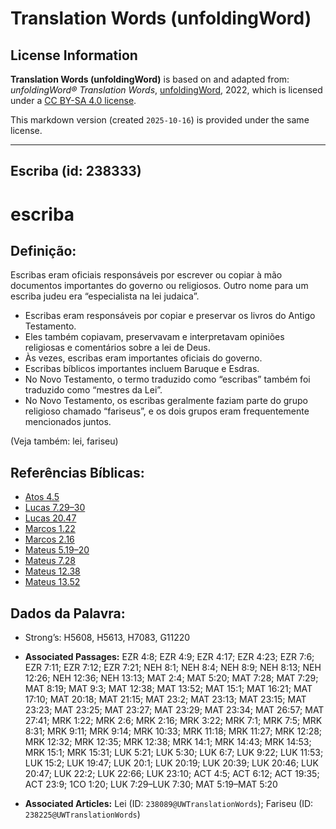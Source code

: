 # Translation Words (unfoldingWord)

## License Information

**Translation Words (unfoldingWord)** is based on and adapted from: _unfoldingWord® Translation Words_, [unfoldingWord](https://unfoldingword.org/utw), 2022, which is licensed under a [CC BY-SA 4.0 license](https://creativecommons.org/licenses/by-sa/4.0/legalcode.en).

This markdown version (created `2025-10-16`) is provided under the same license.



--------------------------------

## Escriba (id: 238333)

escriba
=======

Definição:
----------

Escribas eram oficiais responsáveis por escrever ou copiar à mão documentos importantes do governo ou religiosos. Outro nome para um escriba judeu era “especialista na lei judaica”.

* Escribas eram responsáveis por copiar e preservar os livros do Antigo Testamento.
* Eles também copiavam, preservavam e interpretavam opiniões religiosas e comentários sobre a lei de Deus.
* Às vezes, escribas eram importantes oficiais do governo.
* Escribas bíblicos importantes incluem Baruque e Esdras.
* No Novo Testamento, o termo traduzido como “escribas” também foi traduzido como “mestres da Lei”.
* No Novo Testamento, os escribas geralmente faziam parte do grupo religioso chamado “fariseus”, e os dois grupos eram frequentemente mencionados juntos.

(Veja também: lei, fariseu)

Referências Bíblicas:
---------------------

* [Atos 4\.5](https://ref.ly/Acts4:5)
* [Lucas 7\.29–30](https://ref.ly/Luke7:29-Luke7:30)
* [Lucas 20\.47](https://ref.ly/Luke20:47)
* [Marcos 1\.22](https://ref.ly/Mark1:22)
* [Marcos 2\.16](https://ref.ly/Mark2:16)
* [Mateus 5\.19–20](https://ref.ly/Matt5:19-Matt5:20)
* [Mateus 7\.28](https://ref.ly/Matt7:28)
* [Mateus 12\.38](https://ref.ly/Matt12:38)
* [Mateus 13\.52](https://ref.ly/Matt13:52)

Dados da Palavra:
-----------------

* Strong’s: H5608, H5613, H7083, G11220

* **Associated Passages:** EZR 4:8; EZR 4:9; EZR 4:17; EZR 4:23; EZR 7:6; EZR 7:11; EZR 7:12; EZR 7:21; NEH 8:1; NEH 8:4; NEH 8:9; NEH 8:13; NEH 12:26; NEH 12:36; NEH 13:13; MAT 2:4; MAT 5:20; MAT 7:28; MAT 7:29; MAT 8:19; MAT 9:3; MAT 12:38; MAT 13:52; MAT 15:1; MAT 16:21; MAT 17:10; MAT 20:18; MAT 21:15; MAT 23:2; MAT 23:13; MAT 23:15; MAT 23:23; MAT 23:25; MAT 23:27; MAT 23:29; MAT 23:34; MAT 26:57; MAT 27:41; MRK 1:22; MRK 2:6; MRK 2:16; MRK 3:22; MRK 7:1; MRK 7:5; MRK 8:31; MRK 9:11; MRK 9:14; MRK 10:33; MRK 11:18; MRK 11:27; MRK 12:28; MRK 12:32; MRK 12:35; MRK 12:38; MRK 14:1; MRK 14:43; MRK 14:53; MRK 15:1; MRK 15:31; LUK 5:21; LUK 5:30; LUK 6:7; LUK 9:22; LUK 11:53; LUK 15:2; LUK 19:47; LUK 20:1; LUK 20:19; LUK 20:39; LUK 20:46; LUK 20:47; LUK 22:2; LUK 22:66; LUK 23:10; ACT 4:5; ACT 6:12; ACT 19:35; ACT 23:9; 1CO 1:20; LUK 7:29–LUK 7:30; MAT 5:19–MAT 5:20
* **Associated Articles:** Lei (ID: `238089@UWTranslationWords`); Fariseu (ID: `238225@UWTranslationWords`)

